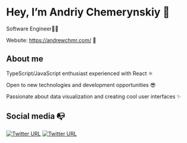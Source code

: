 # Hey, I’m Andriy Chemerynskiy 👋

Software Engineer👨‍💻

Website: https://andrewchmr.com/ 🚀

## About me 

TypeScript/JavaScript enthusiast experienced with React ⚛️

Open to new technologies and development opportunities 😎

Passionate about data visualization and creating cool user interfaces ✨

## Social media :mailbox_with_no_mail:

[![Twitter URL](https://img.shields.io/twitter/url?color=%231DA1F2&label=follow&logo=twitter&logoColor=%231DA1F2&style=flat-square&url=https%3A%2F%2Fwww.reddit.com%2Fuser%2FFatChicken277)](https://twitter.com/andrewchmr)
[![Twitter URL](https://img.shields.io/twitter/url?color=%230072b1&label=connect&logo=linkedin&logoColor=%230072b1&style=flat-square&url=https%3A%2F%2Fwww.linkedin.com%2Fin%2Falejandro-ramirez-ciceros%2F)](https://www.linkedin.com/in/andriy-chemerynskiy/)
